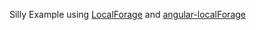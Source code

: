 Silly Example using [LocalForage](http://mozilla.github.io/localForage/) and [angular-localForage](http://angular-js.in/localforage/)